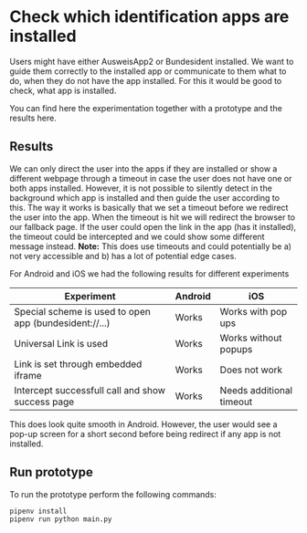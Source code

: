 # Check which identification apps are installed
Users might have either AusweisApp2 or Bundesident installed. We want to guide them correctly to the installed app or communicate to them what to do, when they do not have the app installed. For this it would be good to check, what app is installed.

You can find here the experimentation together with a prototype and the results here.

## Results
We can only direct the user into the apps if they are installed or show a different webpage through a timeout in case the user does not have one or both apps installed. However, it is not possible to silently detect in the background which app is installed and then guide the user according to this.
The way it works is basically that we set a timeout before we redirect the user into the app. When the timeout is hit we will redirect the browser to our fallback page. If the user could open the link in the app (has it installed), the timeout could be intercepted and we could show some different message instead. 
**Note:** This does use timeouts and could potentially be a) not very accessible and b) has a lot of potential edge cases.

For Android and iOS we had the following results for different experiments


Experiment | Android | iOS
---|---|---
Special scheme is used to open app (bundesident://...) | Works | Works with pop ups
Universal Link is used | Works | Works without popups
Link is set through embedded iframe | Works | Does not work
Intercept successfull call and show success page | Works | Needs additional timeout


This does look quite smooth in Android. However, the user would see a pop-up screen for a short second before being redirect if any app is not installed.

## Run prototype
To run the prototype perform the following commands:
```bash
pipenv install
pipenv run python main.py
```
